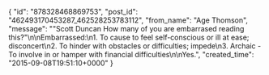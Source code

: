  {
   "id": "878328468869753",
   "post_id": "462493170453287_462528253783112",
   "from_name": "Age Thomson",
   "message": "\"Scott Duncan How many of you are embarrased reading this?\"\n\nEmbarrassed:\n1. To cause to feel self-conscious or ill at ease; disconcert\n2. To hinder with obstacles or difficulties; impede\n3. Archaic - To involve in or hamper with financial difficulties\n\nYes.",
   "created_time": "2015-09-08T19:51:10+0000"
 }
